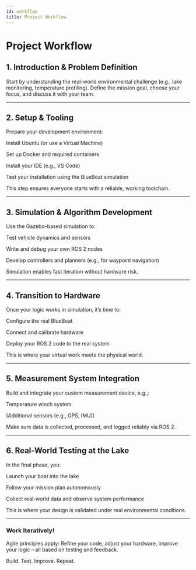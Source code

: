 ```yaml
---
id: workflow
title: Project Workflow
---
```


# Project Workflow

## 1. Introduction & Problem Definition

Start by understanding the real-world environmental challenge (e.g., lake monitoring, temperature profiling).
Define the mission goal, choose your focus, and discuss it with your team.

---

## 2. Setup & Tooling

Prepare your development environment:

Install Ubuntu (or use a Virtual Machine)

Set up Docker and required containers

Install your IDE (e.g., VS Code)

Test your installation using the BlueBoat simulation

This step ensures everyone starts with a reliable, working toolchain.

---

## 3. Simulation & Algorithm Development

Use the Gazebo-based simulation to:

Test vehicle dynamics and sensors

Write and debug your own ROS 2 nodes

Develop controllers and planners (e.g., for waypoint navigation)

Simulation enables fast iteration without hardware risk.

---

## 4. Transition to Hardware

Once your logic works in simulation, it’s time to:

Configure the real BlueBoat

Connect and calibrate hardware

Deploy your ROS 2 code to the real system

This is where your virtual work meets the physical world.

---

## 5. Measurement System Integration

Build and integrate your custom measurement device, e.g.,:

Temperature winch system

(Additional sensors (e.g., GPS, IMU))

Make sure data is collected, processed, and logged reliably via ROS 2.

---

## 6. Real-World Testing at the Lake

In the final phase, you:

Launch your boat into the lake

Follow your mission plan autonomously

Collect real-world data and observe system performance

This is where your design is validated under real environmental conditions.

---

### Work Iteratively!

Agile principles apply:
Refine your code, adjust your hardware, improve your logic – all based on testing and feedback.

Build. Test. Improve. Repeat.